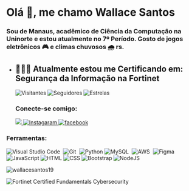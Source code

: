<h1>Olá 🤩, me chamo Wallace Santos</h1>
<h3>Sou de Manaus, acadêmico de Ciência da Computação na Uninorte e estou atualmente no 7º Período. Gosto de jogos eletrônicos 🎮 e climas chuvosos 🌧 rs.</h3>



* 👨🏾‍💻 Atualmente estou me Certificando em: **Segurança da Informação na Fortinet**
  ---

  <p>
    <img alt="Visitantes" src="https://api.visitorbadge.io/api/visitors?path=wallacesantos19dl%2Fgithub-visitors-badge&countColor=%23263759"/>
    <img alt="Seguidores" src="https://img.shields.io/github/followers/wallacesantos19dl?color=%23263759&style=for-the-badge">
    <img alt="Estrelas" src="https://img.shields.io/github/stars/wallacesantos19dl?color=%23263759&style=for-the-badge">
  </p>

  <h3>Conecte-se comigo:</h3>
  
    <a href = "mailto:wallace.lion123@gmail.com">
      <img src="https://img.shields.io/badge/Gmail-D14836?style=for-the-badge&logo=gmail&logoColor=white" target="_blank">
    </a>
    <a href="https://www.instagram.com/wallacesantos19/">
      <img src="https://img.shields.io/badge/Instagram-E4405F?style=for-the-badge&logo=instagram&logoColor=white" alt="Instagaram"/>
    </a>
    <a href ="https://www.facebook.com/WallaceSantos19/">
      <img src="https://img.shields.io/badge/Facebook-0077B5?style=for-the-badge&logo=facebook&logoColor=white" alt="facebook"/>
    </a>
  

<h3>Ferramentas:</h3>

![Visual Studio Code](https://img.shields.io/badge/-Visual%20Studio%20Code-%23263759?style=for-the-badge&logo=visual-studio-code&logoColor=007ACC)&nbsp;
![Git](https://img.shields.io/badge/-Git-%23263759?style=for-the-badge&logo=git)&nbsp;
![Python](https://img.shields.io/badge/Python-FFD43B?style=for-the-badge&logo=python&logoColor=blue)
![MySQL](https://img.shields.io/badge/MySQL-005C84?style=for-the-badge&logo=mysql&logoColor=white)&nbsp;
![AWS](	https://img.shields.io/badge/Amazon_AWS-232F3E?style=for-the-badge&logo=amazon-aws&logoColor=white)&nbsp;
![Figma](https://img.shields.io/badge/figma-%23263759?style=for-the-badge&logo=figma&logoColor=white)&nbsp;
![JavaScript](https://img.shields.io/badge/JavaScript-323330?style=for-the-badge&logo=javascript&logoColor=F7DF1E)
![HTML](https://img.shields.io/badge/HTML5-E34F26?style=for-the-badge&logo=html5&logoColor=white)
![CSS](https://img.shields.io/badge/CSS3-1572B6?style=for-the-badge&logo=css3&logoColor=white)
![Bootstrap](https://img.shields.io/badge/Bootstrap-563D7C?style=for-the-badge&logo=bootstrap&logoColor=white)
![NodeJS](https://img.shields.io/badge/Node%20js-339933?style=for-the-badge&logo=nodedotjs&logoColor=white)

          
<a><img align="center" src="https://github-readme-stats.vercel.app/api?username=wallacesantos19&show_icons=true&theme=cobalt" alt="wallacesantos19" /></a>

![Fortinet Certified Fundamentals Cybersecurity]([https://img.shields.io/badge/Texto-Cor.svg](https://www.credly.com/badges/ebb3351c-7a5e-4af1-884f-0b489e799932/public_url))


